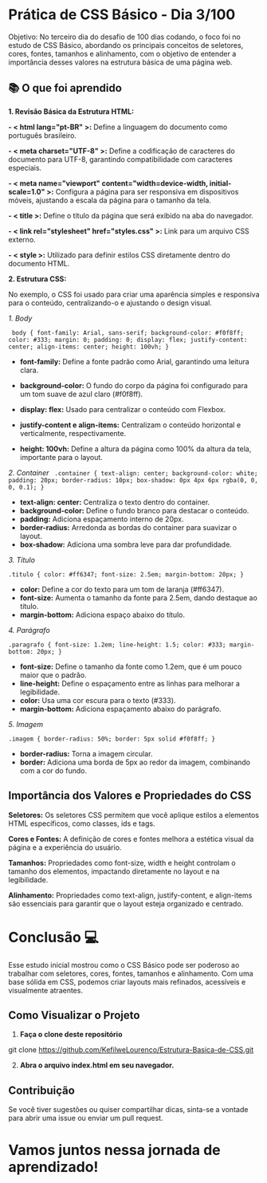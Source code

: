 # Prática de CSS Básico - Dia 3/100

Objetivo: No terceiro dia do desafio de 100 dias codando, o foco foi no estudo de CSS Básico, abordando os principais conceitos de seletores, cores, fontes, tamanhos e alinhamento, com o objetivo de entender a importância desses valores na estrutura básica de uma página web.

## 📚 O que foi aprendido

**1. Revisão Básica da Estrutura HTML:**

**- < html lang="pt-BR" >:** Define a linguagem do documento como português brasileiro.

**- < meta charset="UTF-8" >:** Define a codificação de caracteres do documento para UTF-8, garantindo compatibilidade com caracteres especiais.

**- < meta name="viewport" content="width=device-width, initial-scale=1.0" >:** Configura a página para ser responsiva em dispositivos móveis, ajustando a escala da página para o tamanho da tela.

**- < title >:** Define o título da página que será exibido na aba do navegador.

**- < link rel="stylesheet" href="styles.css" >:** Link para um arquivo CSS externo.

**- < style >:** Utilizado para definir estilos CSS diretamente dentro do documento HTML.

**2. Estrutura CSS:** 

No exemplo, o CSS foi usado para criar uma aparência simples e responsiva para o conteúdo, centralizando-o e ajustando o design visual.

*1. Body*

`
body {
    font-family: Arial, sans-serif;
    background-color: #f0f8ff;
    color: #333;
    margin: 0;
    padding: 0;
    display: flex;
    justify-content: center;
    align-items: center;
    height: 100vh;
}`

- **font-family:** Define a fonte padrão como Arial, garantindo uma leitura clara.

- **background-color:** O fundo do corpo da página foi configurado para um tom suave de azul claro (#f0f8ff).

- **display: flex:** Usado para centralizar o conteúdo com Flexbox.

- **justify-content e align-items:** Centralizam o conteúdo horizontal e verticalmente, respectivamente.

- **height: 100vh:** Define a altura da página como 100% da altura da tela, importante para o layout.

*2. Container*
`
.container {
    text-align: center;
    background-color: white;
    padding: 20px;
    border-radius: 10px;
    box-shadow: 0px 4px 6px rgba(0, 0, 0, 0.1);
}`

- **text-align: center:** Centraliza o texto dentro do container.
- **background-color:** Define o fundo branco para destacar o conteúdo.
- **padding:** Adiciona espaçamento interno de 20px.
- **border-radius:** Arredonda as bordas do container para suavizar o layout.
- **box-shadow:** Adiciona uma sombra leve para dar profundidade.

*3. Título*

`.titulo {
    color: #ff6347;
    font-size: 2.5em;
    margin-bottom: 20px;
}`

- **color:** Define a cor do texto para um tom de laranja (#ff6347).
- **font-size:** Aumenta o tamanho da fonte para 2.5em, dando destaque ao título.
- **margin-bottom:** Adiciona espaço abaixo do título.

*4. Parágrafo*

`.paragrafo {
    font-size: 1.2em;
    line-height: 1.5;
    color: #333;
    margin-bottom: 20px;
}`

- **font-size:** Define o tamanho da fonte como 1.2em, que é um pouco maior que o padrão.
- **line-height:** Define o espaçamento entre as linhas para melhorar a legibilidade.
- **color:** Usa uma cor escura para o texto (#333).
- **margin-bottom:** Adiciona espaçamento abaixo do parágrafo.

*5. Imagem*

`.imagem {
    border-radius: 50%;
    border: 5px solid #f0f8ff;
}`
- **border-radius:** Torna a imagem circular.
- **border:** Adiciona uma borda de 5px ao redor da imagem, combinando com a cor do fundo.

## Importância dos Valores e Propriedades do CSS

**Seletores:** Os seletores CSS permitem que você aplique estilos a elementos HTML específicos, como classes, ids e tags.

**Cores e Fontes:** A definição de cores e fontes melhora a estética visual da página e a experiência do usuário.

**Tamanhos:** Propriedades como font-size, width e height controlam o tamanho dos elementos, impactando diretamente no layout e na legibilidade.

**Alinhamento:** Propriedades como text-align, justify-content, e align-items são essenciais para garantir que o layout esteja organizado e centrado.

# Conclusão 💻
Esse estudo inicial mostrou como o CSS Básico pode ser poderoso ao trabalhar com seletores, cores, fontes, tamanhos e alinhamento. Com uma base sólida em CSS, podemos criar layouts mais refinados, acessíveis e visualmente atraentes. 

## Como Visualizar o Projeto

1. **Faça o clone deste repositório**

git clone 
https://github.com/KefilweLourenco/Estrutura-Basica-de-CSS.git

2. **Abra o arquivo index.html em seu navegador.**

## Contribuição

Se você tiver sugestões ou quiser compartilhar dicas, sinta-se a vontade para abrir uma issue ou enviar um pull request.

# Vamos juntos nessa jornada de aprendizado!
